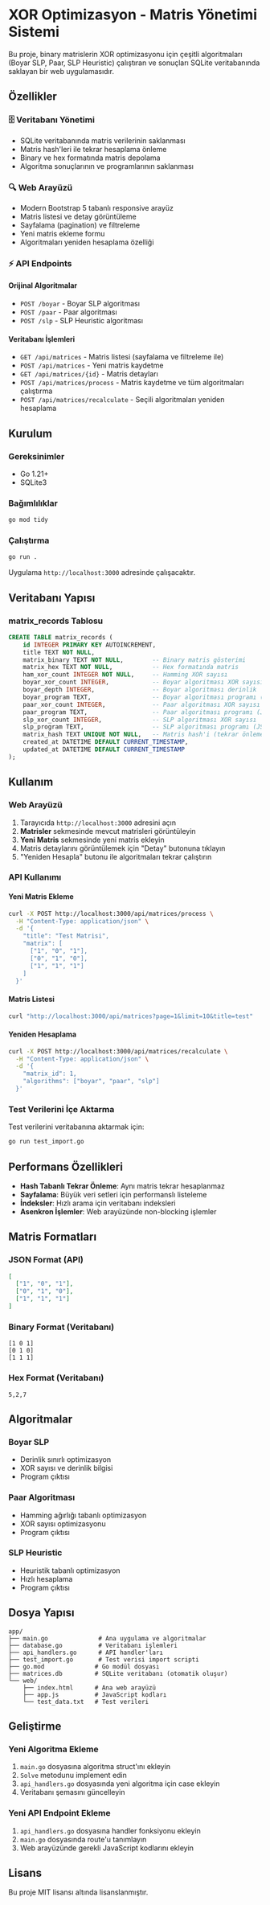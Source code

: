 # XOR Optimizasyon - Matris Yönetimi Sistemi

Bu proje, binary matrislerin XOR optimizasyonu için çeşitli algoritmaları (Boyar SLP, Paar, SLP Heuristic) çalıştıran ve sonuçları SQLite veritabanında saklayan bir web uygulamasıdır.

## Özellikler

### 🗄️ Veritabanı Yönetimi
- SQLite veritabanında matris verilerinin saklanması
- Matris hash'leri ile tekrar hesaplama önleme
- Binary ve hex formatında matris depolama
- Algoritma sonuçlarının ve programlarının saklanması

### 🔍 Web Arayüzü
- Modern Bootstrap 5 tabanlı responsive arayüz
- Matris listesi ve detay görüntüleme
- Sayfalama (pagination) ve filtreleme
- Yeni matris ekleme formu
- Algoritmaları yeniden hesaplama özelliği

### ⚡ API Endpoints

#### Orijinal Algoritmalar
- `POST /boyar` - Boyar SLP algoritması
- `POST /paar` - Paar algoritması  
- `POST /slp` - SLP Heuristic algoritması

#### Veritabanı İşlemleri
- `GET /api/matrices` - Matris listesi (sayfalama ve filtreleme ile)
- `POST /api/matrices` - Yeni matris kaydetme
- `GET /api/matrices/{id}` - Matris detayları
- `POST /api/matrices/process` - Matris kaydetme ve tüm algoritmaları çalıştırma
- `POST /api/matrices/recalculate` - Seçili algoritmaları yeniden hesaplama

## Kurulum

### Gereksinimler
- Go 1.21+
- SQLite3

### Bağımlılıklar
```bash
go mod tidy
```

### Çalıştırma
```bash
go run .
```

Uygulama `http://localhost:3000` adresinde çalışacaktır.

## Veritabanı Yapısı

### matrix_records Tablosu
```sql
CREATE TABLE matrix_records (
    id INTEGER PRIMARY KEY AUTOINCREMENT,
    title TEXT NOT NULL,
    matrix_binary TEXT NOT NULL,        -- Binary matris gösterimi
    matrix_hex TEXT NOT NULL,           -- Hex formatında matris
    ham_xor_count INTEGER NOT NULL,     -- Hamming XOR sayısı
    boyar_xor_count INTEGER,            -- Boyar algoritması XOR sayısı
    boyar_depth INTEGER,                -- Boyar algoritması derinlik
    boyar_program TEXT,                 -- Boyar algoritması programı (JSON)
    paar_xor_count INTEGER,             -- Paar algoritması XOR sayısı
    paar_program TEXT,                  -- Paar algoritması programı (JSON)
    slp_xor_count INTEGER,              -- SLP algoritması XOR sayısı
    slp_program TEXT,                   -- SLP algoritması programı (JSON)
    matrix_hash TEXT UNIQUE NOT NULL,   -- Matris hash'i (tekrar önleme)
    created_at DATETIME DEFAULT CURRENT_TIMESTAMP,
    updated_at DATETIME DEFAULT CURRENT_TIMESTAMP
);
```

## Kullanım

### Web Arayüzü
1. Tarayıcıda `http://localhost:3000` adresini açın
2. **Matrisler** sekmesinde mevcut matrisleri görüntüleyin
3. **Yeni Matris** sekmesinde yeni matris ekleyin
4. Matris detaylarını görüntülemek için "Detay" butonuna tıklayın
5. "Yeniden Hesapla" butonu ile algoritmaları tekrar çalıştırın

### API Kullanımı

#### Yeni Matris Ekleme
```bash
curl -X POST http://localhost:3000/api/matrices/process \
  -H "Content-Type: application/json" \
  -d '{
    "title": "Test Matrisi",
    "matrix": [
      ["1", "0", "1"],
      ["0", "1", "0"],
      ["1", "1", "1"]
    ]
  }'
```

#### Matris Listesi
```bash
curl "http://localhost:3000/api/matrices?page=1&limit=10&title=test"
```

#### Yeniden Hesaplama
```bash
curl -X POST http://localhost:3000/api/matrices/recalculate \
  -H "Content-Type: application/json" \
  -d '{
    "matrix_id": 1,
    "algorithms": ["boyar", "paar", "slp"]
  }'
```

### Test Verilerini İçe Aktarma
Test verilerini veritabanına aktarmak için:
```bash
go run test_import.go
```

## Performans Özellikleri

- **Hash Tabanlı Tekrar Önleme**: Aynı matris tekrar hesaplanmaz
- **Sayfalama**: Büyük veri setleri için performanslı listeleme
- **İndeksler**: Hızlı arama için veritabanı indeksleri
- **Asenkron İşlemler**: Web arayüzünde non-blocking işlemler

## Matris Formatları

### JSON Format (API)
```json
[
  ["1", "0", "1"],
  ["0", "1", "0"],
  ["1", "1", "1"]
]
```

### Binary Format (Veritabanı)
```
[1 0 1]
[0 1 0]
[1 1 1]
```

### Hex Format (Veritabanı)
```
5,2,7
```

## Algoritmalar

### Boyar SLP
- Derinlik sınırlı optimizasyon
- XOR sayısı ve derinlik bilgisi
- Program çıktısı

### Paar Algoritması
- Hamming ağırlığı tabanlı optimizasyon
- XOR sayısı optimizasyonu
- Program çıktısı

### SLP Heuristic
- Heuristik tabanlı optimizasyon
- Hızlı hesaplama
- Program çıktısı

## Dosya Yapısı

```
app/
├── main.go              # Ana uygulama ve algoritmalar
├── database.go          # Veritabanı işlemleri
├── api_handlers.go      # API handler'ları
├── test_import.go       # Test verisi import scripti
├── go.mod              # Go modül dosyası
├── matrices.db         # SQLite veritabanı (otomatik oluşur)
└── web/
    ├── index.html      # Ana web arayüzü
    ├── app.js          # JavaScript kodları
    └── test_data.txt   # Test verileri
```

## Geliştirme

### Yeni Algoritma Ekleme
1. `main.go` dosyasına algoritma struct'ını ekleyin
2. `Solve` metodunu implement edin
3. `api_handlers.go` dosyasında yeni algoritma için case ekleyin
4. Veritabanı şemasını güncelleyin

### Yeni API Endpoint Ekleme
1. `api_handlers.go` dosyasına handler fonksiyonu ekleyin
2. `main.go` dosyasında route'u tanımlayın
3. Web arayüzünde gerekli JavaScript kodlarını ekleyin

## Lisans

Bu proje MIT lisansı altında lisanslanmıştır. 